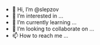 - 👋 Hi, I’m @slepzov
- 👀 I’m interested in ...
- 🌱 I’m currently learning ...
- 💞️ I’m looking to collaborate on ...
- 📫 How to reach me ...

<!---
slepzov/slepzov is a ✨ special ✨ repository because its `README.md` (this file) appears on your GitHub profile.
You can click the Preview link to take a look at your changes.
--->
